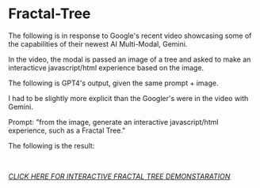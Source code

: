 # **Fractal-Tree**

The following is in response to Google's recent video showcasing some of the capabilities of their newest AI Multi-Modal, Gemini.

In the video, the modal is passed an image of a tree and asked to make an interacticve javascript/html experience based on the image.

The following is GPT4's output, given the same prompt + image.

I had to be slightly more explicit than the Googler's were in the video with Gemini.

Prompt: "from the image, generate an interactive javascript/html experience, such as a Fractal Tree."

The following is the result:

<br>

[*CLICK HERE FOR INTERACTIVE FRACTAL TREE DEMONSTARATION*](https://augurybot3.github.io/Fractal-Tree/)
